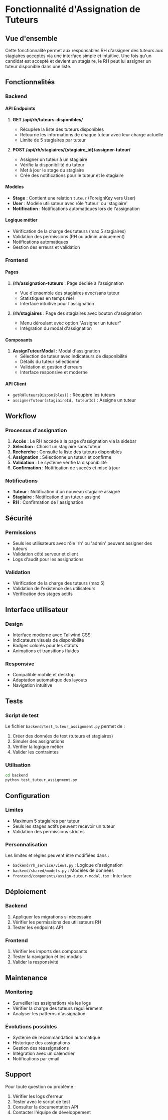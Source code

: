 # Fonctionnalité d'Assignation de Tuteurs

## Vue d'ensemble

Cette fonctionnalité permet aux responsables RH d'assigner des tuteurs aux stagiaires acceptés via une interface simple et intuitive. Une fois qu'un candidat est accepté et devient un stagiaire, le RH peut lui assigner un tuteur disponible dans une liste.

## Fonctionnalités

### Backend

#### API Endpoints

1. **GET /api/rh/tuteurs-disponibles/**
   - Récupère la liste des tuteurs disponibles
   - Retourne les informations de chaque tuteur avec leur charge actuelle
   - Limite de 5 stagiaires par tuteur

2. **POST /api/rh/stagiaires/{stagiaire_id}/assigner-tuteur/**
   - Assigner un tuteur à un stagiaire
   - Vérifie la disponibilité du tuteur
   - Met à jour le stage du stagiaire
   - Crée des notifications pour le tuteur et le stagiaire

#### Modèles

- **Stage** : Contient une relation `tuteur` (ForeignKey vers User)
- **User** : Modèle utilisateur avec rôle 'tuteur' ou 'stagiaire'
- **Notification** : Notifications automatiques lors de l'assignation

#### Logique métier

- Vérification de la charge des tuteurs (max 5 stagiaires)
- Validation des permissions (RH ou admin uniquement)
- Notifications automatiques
- Gestion des erreurs et validation

### Frontend

#### Pages

1. **/rh/assignation-tuteurs** : Page dédiée à l'assignation
   - Vue d'ensemble des stagiaires avec/sans tuteur
   - Statistiques en temps réel
   - Interface intuitive pour l'assignation

2. **/rh/stagiaires** : Page des stagiaires avec bouton d'assignation
   - Menu déroulant avec option "Assigner un tuteur"
   - Intégration du modal d'assignation

#### Composants

1. **AssignTuteurModal** : Modal d'assignation
   - Sélection de tuteur avec indicateurs de disponibilité
   - Détails du tuteur sélectionné
   - Validation et gestion d'erreurs
   - Interface responsive et moderne

#### API Client

- `getRHTuteursDisponibles()` : Récupère les tuteurs
- `assignerTuteur(stagiaireId, tuteurId)` : Assigne un tuteur

## Workflow

### Processus d'assignation

1. **Accès** : Le RH accède à la page d'assignation via la sidebar
2. **Sélection** : Choisit un stagiaire sans tuteur
3. **Recherche** : Consulte la liste des tuteurs disponibles
4. **Assignation** : Sélectionne un tuteur et confirme
5. **Validation** : Le système vérifie la disponibilité
6. **Confirmation** : Notification de succès et mise à jour

### Notifications

- **Tuteur** : Notification d'un nouveau stagiaire assigné
- **Stagiaire** : Notification d'un tuteur assigné
- **RH** : Confirmation de l'assignation

## Sécurité

### Permissions

- Seuls les utilisateurs avec rôle 'rh' ou 'admin' peuvent assigner des tuteurs
- Validation côté serveur et client
- Logs d'audit pour les assignations

### Validation

- Vérification de la charge des tuteurs (max 5)
- Validation de l'existence des utilisateurs
- Vérification des stages actifs

## Interface utilisateur

### Design

- Interface moderne avec Tailwind CSS
- Indicateurs visuels de disponibilité
- Badges colorés pour les statuts
- Animations et transitions fluides

### Responsive

- Compatible mobile et desktop
- Adaptation automatique des layouts
- Navigation intuitive

## Tests

### Script de test

Le fichier `backend/test_tuteur_assignment.py` permet de :

1. Créer des données de test (tuteurs et stagiaires)
2. Simuler des assignations
3. Vérifier la logique métier
4. Valider les contraintes

### Utilisation

```bash
cd backend
python test_tuteur_assignment.py
```

## Configuration

### Limites

- Maximum 5 stagiaires par tuteur
- Seuls les stages actifs peuvent recevoir un tuteur
- Validation des permissions strictes

### Personnalisation

Les limites et règles peuvent être modifiées dans :
- `backend/rh_service/views.py` : Logique d'assignation
- `backend/shared/models.py` : Modèles de données
- `frontend/components/assign-tuteur-modal.tsx` : Interface

## Déploiement

### Backend

1. Appliquer les migrations si nécessaire
2. Vérifier les permissions des utilisateurs RH
3. Tester les endpoints API

### Frontend

1. Vérifier les imports des composants
2. Tester la navigation et les modals
3. Valider la responsivité

## Maintenance

### Monitoring

- Surveiller les assignations via les logs
- Vérifier la charge des tuteurs régulièrement
- Analyser les patterns d'assignation

### Évolutions possibles

- Système de recommandation automatique
- Historique des assignations
- Gestion des réassignations
- Intégration avec un calendrier
- Notifications par email

## Support

Pour toute question ou problème :

1. Vérifier les logs d'erreur
2. Tester avec le script de test
3. Consulter la documentation API
4. Contacter l'équipe de développement 